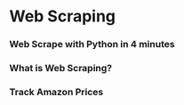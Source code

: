 # Web Scraping

### Web Scrape with Python in 4 minutes

### What is Web Scraping?

### Track Amazon Prices
